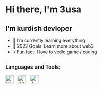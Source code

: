 # Hi there, I'm 3usa

## I'm kurdish devloper

- 🌱 I’m currently learning everything 
- 🥅 2023 Goals: Learn more about web3
- ⚡ Fun fact: I love to vedio game / coding



### Languages and Tools:

<img align="left" alt="HTML5" width="26px" src="https://cdn.jsdelivr.net/gh/devicons/devicon/icons/html5/html5-original.svg" style="padding-right:10px;" />
<img align="left" alt="CSS3" width="26px" src="https://cdn.jsdelivr.net/gh/devicons/devicon/icons/css3/css3-original.svg" style="padding-right:10px;" />
<img align="left" alt="JavaScript" width="26px" src="https://cdn.jsdelivr.net/gh/devicons/devicon/icons/javascript/javascript-original.svg" style="padding-right:10px;" />
<br />
<br />


<!---
3USAxSNIPER/3USAxSNIPER is a ✨ special ✨ repository because its `README.md` (this file) appears on your GitHub profile.
You can click the Preview link to take a look at your changes.
--->
